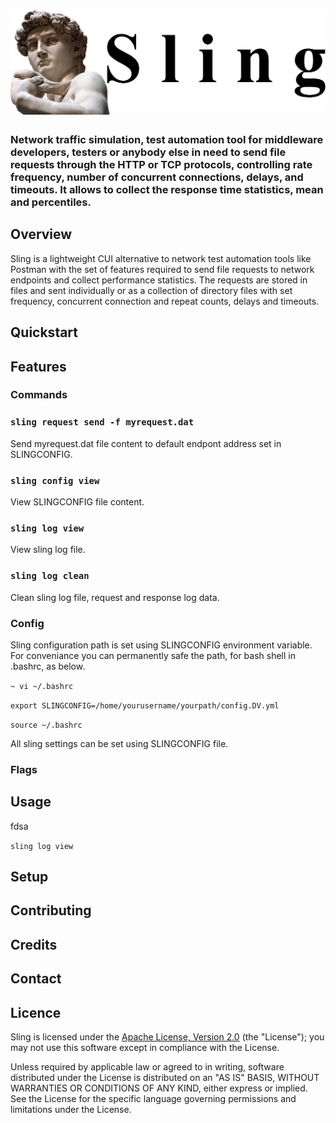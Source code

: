 # ![sling](https://github.com/alexstov/sling/blob/master/img/Sling.png)

### Network traffic simulation, test automation tool for middleware developers, testers or anybody else in need to send file requests through the HTTP or TCP protocols, controlling rate frequency, number of concurrent connections, delays, and timeouts. It allows to collect the response time statistics, mean and percentiles.

## Overview
Sling is a lightweight CUI alternative to network test automation tools like Postman with the set of features required to send file requests to network endpoints and collect performance statistics. The requests are stored in files and sent individually or as a collection of directory files with set frequency, concurrent connection and repeat counts, delays and timeouts.

## Quickstart

## Features

### Commands

### `sling request send -f myrequest.dat`
Send myrequest.dat file content to default endpont address set in SLINGCONFIG.

### `sling config view`
View SLINGCONFIG file content.

### `sling log view`
View sling log file.

### `sling log clean`
Clean sling log file, request and response log data.

### Config
Sling configuration path is set using SLINGCONFIG environment variable. For conveniance you can permanently safe the path, for bash shell in .bashrc, as below.

`~ vi ~/.bashrc`

`export SLINGCONFIG=/home/yourusername/yourpath/config.DV.yml`

`source ~/.bashrc`

All sling settings can be set using SLINGCONFIG file. 

### Flags

## Usage
fdsa

`sling log view`

## Setup

## Contributing

## Credits

## Contact

## Licence
Sling is licensed under the [Apache License, Version 2.0](https://www.apache.org/licenses/LICENSE-2.0) (the "License"); you may not use this software except in compliance with the License.

Unless required by applicable law or agreed to in writing, software distributed under the License is distributed on an "AS IS" BASIS, WITHOUT WARRANTIES OR CONDITIONS OF ANY KIND, either express or implied. See the License for the specific language governing permissions and limitations under the License.

